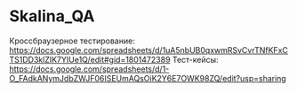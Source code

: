 # Skalina_QA
Кроссбраузерное тестирование: https://docs.google.com/spreadsheets/d/1uA5nbUB0qxwmRSvCvrTNfKFxCTS1DD3klZIK7YIUe1Q/edit#gid=1801472389
Тест-кейсы: https://docs.google.com/spreadsheets/d/1-O_FAdkANymJdbZWJF06ISEUmAQsOiK2Y6E7OWK98ZQ/edit?usp=sharing
